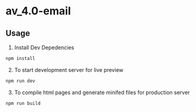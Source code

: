 # av_4.0-email

## Usage

1. Install Dev Depedencies
```sh
npm install
```
2. To start development server for live preview
```sh
npm run dev
```
3. To compile html pages and generate minifed files for production server
```sh
npm run build 
```
